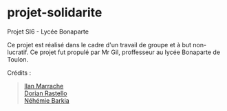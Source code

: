 # projet-solidarite
Projet SI6 - Lycée Bonaparte

Ce projet est réalisé dans le cadre d'un travail de groupe et à but non-lucratif. Ce projet fut propulé par Mr Gil, proffesseur au lycée Bonaparte de Toulon.


Crédits : 

> [Ilan Marrache](https://github.com/IlanMarrache)  
> [Dorian Rastello](https://github.com/Neyrim83)  
> [Néhémie Barkia](https://github.com/Nem-developing)  
